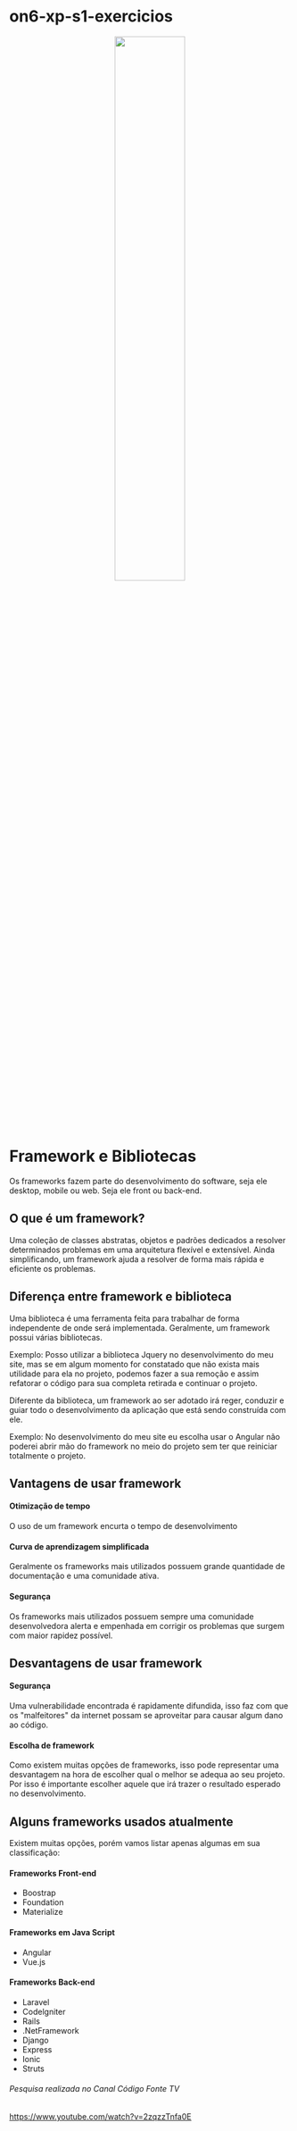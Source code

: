 # on6-xp-s1-exercicios

<p align="center">
    <img src="" width="50%">
</p>

# Framework e Bibliotecas
Os frameworks fazem parte do desenvolvimento do software, seja ele desktop, mobile ou web. Seja ele front ou back-end.


## O que é um framework?
Uma coleção de classes abstratas, objetos e padrões dedicados a resolver determinados problemas em uma arquitetura flexível e extensível. Ainda simplificando, um framework ajuda a resolver de forma mais rápida e eficiente os problemas.


## Diferença entre framework e biblioteca
Uma biblioteca é uma ferramenta feita para trabalhar de forma independente de onde será implementada. Geralmente, um framework possui várias bibliotecas.

Exemplo: Posso utilizar a biblioteca Jquery no desenvolvimento do meu site, mas se em algum momento for constatado que não exista mais utilidade para ela no projeto, podemos fazer a sua remoção e assim refatorar o código para sua completa retirada e continuar o projeto.


Diferente da biblioteca, um framework ao ser adotado irá reger, conduzir e guiar todo o desenvolvimento da aplicação que está sendo construída com ele.

Exemplo: No desenvolvimento do meu site eu escolha usar o Angular não poderei abrir mão do framework no meio do projeto sem ter que reiniciar totalmente o projeto.


## Vantagens de usar framework
#### Otimização de tempo
O uso de um framework encurta o tempo de desenvolvimento

#### Curva de aprendizagem simplificada
Geralmente os frameworks mais utilizados possuem grande quantidade de documentação e uma comunidade ativa.

#### Segurança
Os frameworks mais utilizados possuem sempre uma comunidade desenvolvedora alerta e empenhada em corrigir os problemas que surgem com maior rapidez possível.

## Desvantagens de usar framework
#### Segurança
Uma vulnerabilidade encontrada é rapidamente difundida, isso faz com que os "malfeitores" da internet possam se aproveitar para causar algum dano ao código.

#### Escolha de framework
Como existem muitas opções de frameworks, isso pode representar uma desvantagem na hora de escolher qual o melhor se adequa ao seu projeto. Por isso é importante escolher aquele que irá trazer o resultado esperado no desenvolvimento.

## Alguns frameworks usados atualmente
Existem muitas opções, porém vamos listar apenas algumas em sua classificação:

#### Frameworks Front-end
- Boostrap
- Foundation
- Materialize

#### Frameworks em Java Script
- Angular
- Vue.js

#### Frameworks Back-end
- Laravel
- Codelgniter
- Rails
- .NetFramework
- Django
- Express
- Ionic
- Struts





###### Pesquisa realizada no Canal Código Fonte TV
https://www.youtube.com/watch?v=2zqzzTnfa0E



